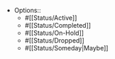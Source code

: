 - Options::
    - #[[Status/Active]]
    - #[[Status/Completed]]
    - #[[Status/On-Hold]]
    - #[[Status/Dropped]]
    - #[[Status/Someday|Maybe]]
